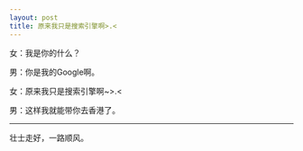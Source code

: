 ```yaml
---
layout: post
title: 原来我只是搜索引擎啊>.<
---
```


女：我是你的什么？

男：你是我的Google啊。

女：原来我只是搜索引擎啊~>.<

男：这样我就能带你去香港了。

***
壮士走好，一路顺风。